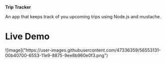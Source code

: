 <b> Trip Tracker</b>
<div>An app that keeps track of you upcoming trips using Node.js and mustache.</div>
<h1>Live Demo</h1>
![image]("https://user-images.githubusercontent.com/47336359/56553131-00b40700-6553-11e9-8875-9ee8b960e0f3.png")
